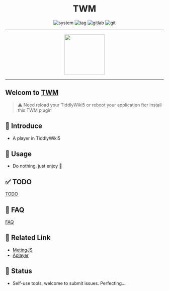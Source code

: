 <h1 align="center">TWM</h1>

<div align="center">
<img src="https://img.shields.io/badge/System-Linux-white.svg?style=flat-square&logo=linux&logoColor=white&color=BB9AF7" alt="system">
<img src="https://img.shields.io/gitlab/v/tag/oeyoews/twm?color=green&logo=FastAPI&style=flat-square" alt="tag">
<img src="https://img.shields.io/badge/Gitlab-Yes-ffcc00.svg?style=flat-square&logo=gitlab&label=Gitlab" alt="gitlab">
<img src="https://img.shields.io/badge/GIT-Yes-green.svg?style=flat-square&logo=git&label=GIT" alt="git">

<hr>

<img src="https://cdn.jsdelivr.net/gh/oeyoews/img/music-notes.png" width=128 />

</div>

<div align="center">

</div>

<hr>


## Welcom to [TWM](https://twms.vercel.app/)

> ⚠️ Need reload your TiddlyWiki5 or reboot your application fter install this TWM plugin

## 👤 Introduce

* A player in TiddlyWiki5

## 🥭 Usage

* Do nothing, just enjoy 🎵

## ✅ TODO

[TODO](docs/TODO.md)

## 🎤 FAQ

[FAQ](docs/FAQ.md)

## 🔗 Related Link

* [MetingJS](https://github.com/metowolf/MetingJS)
* [Aplayer](https://github.com/DIYgod/APlayer)

## 🍰 Status

* Self-use tools, welcome to submit issues. Perfecting...
